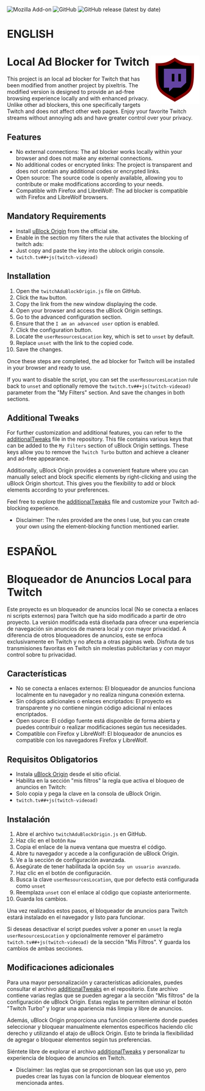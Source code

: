 <img alt="Mozilla Add-on" src="https://img.shields.io/amo/v/ublock-origin?color=%23990000&label=uBlock%20Origin&logo=ublock-origin&logoColor=%23FFFFFF"> <img alt="GitHub" src="https://img.shields.io/github/license/emiraleph/TwitchAdUBlockOrigin?color=%23FF0000&label=License&logo=license"> <img alt="GitHub release (latest by date)" src="https://img.shields.io/github/v/release/emiraleph/TwitchAdUBlockOrigin">

<!-- [![GitHub go.mod Go version](https://img.shields.io/github/go-mod/go-version/pixeltris/TwitchAdSolutions?color=%2300FF00&label=Original%20Project&logo=github)](https://github.com/pixeltris/TwitchAdSolutions) -->
# ENGLISH
# Local Ad Blocker for Twitch <img src="uBOTwitch.png" align="right" width="128px"/>


This project is an local ad blocker for Twitch that has been modified from another project by pixeltris. The modified version is designed to provide an ad-free browsing experience locally and with enhanced privacy. Unlike other ad blockers, this one specifically targets Twitch and does not affect other web pages.
Enjoy your favorite Twitch streams without annoying ads and have greater control over your privacy.

## Features

- No external connections: The ad blocker works locally within your browser and does not make any external connections.
- No additional codes or encrypted links: The project is transparent and does not contain any additional codes or encrypted links.
- Open source: The source code is openly available, allowing you to contribute or make modifications according to your needs.
- Compatible with Firefox and LibreWolf: The ad blocker is compatible with Firefox and LibreWolf browsers.

## Mandatory Requirements

- Install [uBlock Origin](https://addons.mozilla.org/en-US/firefox/addon/ublock-origin) from the official site.
- Enable in the section my filters the rule that activates the blocking of twitch ads:
- Just copy and paste the key into the ublock origin console.
- `twitch.tv##+js(twitch-videoad)`


## Installation

1. Open the `twitchAduBlockOrigin.js` file on GitHub.
2. Click the `Raw` button.
3. Copy the link from the new window displaying the code.
4. Open your browser and access the uBlock Origin settings.
5. Go to the advanced configuration section.
6. Ensure that the `I am an advanced user` option is enabled.
7. Click the configuration button.
8. Locate the `userResourcesLocation` key, which is set to `unset` by default.
9. Replace `unset` with the link to the copied code.
10. Save the changes.

Once these steps are completed, the ad blocker for Twitch will be installed in your browser and ready to use.

If you want to disable the script, you can set the `userResourcesLocation` rule back to `unset` and optionally remove the `twitch.tv##+js(twitch-videoad)` parameter from the "My Filters" section.
And save the changes in both sections.

## Additional Tweaks

For further customization and additional features, you can refer to the [additionalTweaks](additionalTweaks) file in the repository. This file contains various keys that can be added to the `My Filters` section of uBlock Origin settings. These keys allow you to remove the `Twitch Turbo` button and achieve a cleaner and ad-free appearance.

Additionally, uBlock Origin provides a convenient feature where you can manually select and block specific elements by right-clicking and using the uBlock Origin shortcut. This gives you the flexibility to add or block elements according to your preferences.

Feel free to explore the [additionalTweaks](additionalTweaks) file and customize your Twitch ad-blocking experience.
* Disclaimer: The rules provided are the ones I use, but you can create your own using the element-blocking function mentioned earlier.

#
# ESPAÑOL
# Bloqueador de Anuncios Local para Twitch

Este proyecto es un bloqueador de anuncios local (No se conecta a enlaces ni scripts externos) para Twitch que ha sido modificado a partir de otro proyecto. La versión modificada está diseñada para ofrecer una experiencia de navegación sin anuncios de manera local y con mayor privacidad. A diferencia de otros bloqueadores de anuncios, este se enfoca exclusivamente en Twitch y no afecta a otras páginas web. 
Disfruta de tus transmisiones favoritas en Twitch sin molestias publicitarias y con mayor control sobre tu privacidad.

## Características

- No se conecta a enlaces externos: El bloqueador de anuncios funciona localmente en tu navegador y no realiza ninguna conexión externa.
- Sin códigos adicionales o enlaces encriptados: El proyecto es transparente y no contiene ningún código adicional ni enlaces encriptados.
- Open source: El código fuente está disponible de forma abierta y puedes contribuir o realizar modificaciones según tus necesidades.
- Compatible con Firefox y LibreWolf: El bloqueador de anuncios es compatible con los navegadores Firefox y LibreWolf.

## Requisitos Obligatorios

- Instala [uBlock Origin](https://addons.mozilla.org/en-US/firefox/addon/ublock-origin) desde el sitio oficial.
- Habilita en la sección "mis filtros" la regla que activa el bloqueo de anuncios en Twitch:
- Solo copia y pega la clave en la consola de uBlock Origin.
- `twitch.tv##+js(twitch-videoad)`

## Instalación

1. Abre el archivo `twitchAduBlockOrigin.js` en GitHub.
2. Haz clic en el botón `Raw`
3. Copia el enlace de la nueva ventana que muestra el código.
4. Abre tu navegador y accede a la configuración de uBlock Origin.
5. Ve a la sección de configuración avanzada.
6. Asegúrate de tener habilitada la opción `Soy un usuario avanzado`.
7. Haz clic en el botón de configuración.
8. Busca la clave `userResourcesLocation`, que por defecto está configurada como `unset`
9. Reemplaza `unset` con el enlace al código que copiaste anteriormente.
10. Guarda los cambios.

Una vez realizados estos pasos, el bloqueador de anuncios para Twitch estará instalado en el navegador y listo para funcionar.

Si deseas desactivar el script puedes volver a poner en `unset` la regla `userResourcesLocation` y opcionalmente remover el parámetro `twitch.tv##+js(twitch-videoad)` de la sección "Mis Filtros".
Y guarda los cambios de ambas secciones.

## Modificaciones adicionales
Para una mayor personalización y características adicionales, puedes consultar el archivo [additionalTweaks](additionalTweaks) en el repositorio. Este archivo contiene varias reglas que se pueden agregar a la sección "Mis filtros" de la configuración de uBlock Origin. Estas reglas te permiten eliminar el botón "Twitch Turbo" y lograr una apariencia más limpia y libre de anuncios.

Además, uBlock Origin proporciona una función conveniente donde puedes seleccionar y bloquear manualmente elementos específicos haciendo clic derecho y utilizando el atajo de uBlock Origin. Esto te brinda la flexibilidad de agregar o bloquear elementos según tus preferencias.

Siéntete libre de explorar el archivo [additionalTweaks](additionalTweaks) y personalizar tu experiencia de bloqueo de anuncios en Twitch.
* Disclaimer: las reglas que se proporcionan son las que uso yo, pero puedes crear las tuyas con la funcion de bloquear elementos mencionada antes.
